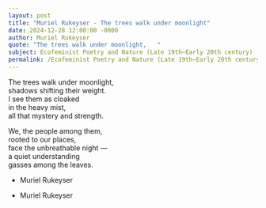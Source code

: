 ```yaml
---
layout: post
title: "Muriel Rukeyser - The trees walk under moonlight"
date: 2024-12-28 12:00:00 -0000
author: Muriel Rukeyser
quote: "The trees walk under moonlight,   "
subject: Ecofeminist Poetry and Nature (Late 19th–Early 20th century)
permalink: /Ecofeminist Poetry and Nature (Late 19th–Early 20th century)/Muriel Rukeyser/Muriel Rukeyser - The trees walk under moonlight
---
```


The trees walk under moonlight,   
shadows shifting their weight.  
I see them as cloaked   
in the heavy mist,  
all that mystery and strength.  

We, the people among them,   
rooted to our places,   
face the unbreathable night —  
a quiet understanding   
gasses among the leaves.

- Muriel Rukeyser

- Muriel Rukeyser
